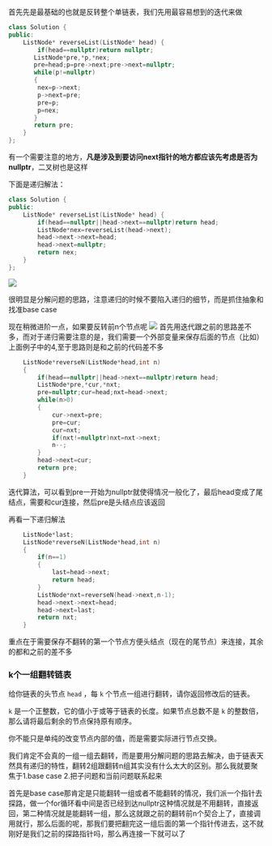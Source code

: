 首先先是最基础的也就是反转整个单链表，我们先用最容易想到的迭代来做

```cpp
class Solution {
public:
    ListNode* reverseList(ListNode* head) {
        if(head==nullptr)return nullptr;
       ListNode*pre,*p,*nex;
       pre=head;p=pre->next;pre->next=nullptr;
       while(p!=nullptr)
       {
        nex=p->next;
        p->next=pre;
        pre=p;
        p=nex;
       }
       return pre;
    }
};
```
有一个需要注意的地方，**凡是涉及到要访问next指针的地方都应该先考虑是否为nullptr**，二叉树也是这样

下面是递归解法：
```cpp
class Solution {
public:
    ListNode* reverseList(ListNode* head) {
        if(head==nullptr||head->next==nullptr)return head;
        ListNode*nex=reverseList(head->next);
        head->next->next=head;
        head->next=nullptr;
        return nex;
    }
};
```
![](https://pic1.imgdb.cn/item/68199cbf58cb8da5c8deee59.png)

很明显是分解问题的思路，注意递归的时候不要陷入递归的细节，而是抓住抽象和找准base case

现在稍微进阶一点，如果要反转前n个节点呢
![](https://pic1.imgdb.cn/item/6819be2e58cb8da5c8dfcbe3.png)
首先用迭代跟之前的思路差不多，而对于递归需要注意的是，我们需要一个外部变量来保存后面的节点（比如）上面例子中的4,至于思路则是和之前的代码差不多

```cpp
    ListNode*reverseN(ListNode*head,int n)
    {
        if(head==nullptr||head->next==nullptr)return head;
        ListNode*pre,*cur,*nxt;
        pre=nullptr;cur=head;nxt=head->next;
        while(n>0)
        {
            cur->next=pre;
            pre=cur;
            cur=nxt;
            if(nxt!=nullptr)nxt=nxt->next;
            n--;
        }
        head->next=cur;
        return pre;
    }
```
迭代算法，可以看到pre一开始为nullptr就使得情况一般化了，最后head变成了尾结点，需要和cur连接，然后pre是头结点应该返回

再看一下递归解法
```cpp
    ListNode*last;
    ListNode*reverseN(ListNode*head,int n)
    {
        if(n==1)
        {
            last=head->next;
            return head;
        }
        ListNode*nxt=reverseN(head->next,n-1);
        head->next->next=head;
        head->next=last;
        return nxt;
    }
```
重点在于需要保存不翻转的第一个节点方便头结点（现在的尾节点）来连接，其余的都和之前的差不多

### k个一组翻转链表
给你链表的头节点 `head` ，每 `k` 个节点一组进行翻转，请你返回修改后的链表。

`k` 是一个正整数，它的值小于或等于链表的长度。如果节点总数不是 `k` 的整数倍，那么请将最后剩余的节点保持原有顺序。

你不能只是单纯的改变节点内部的值，而是需要实际进行节点交换。

我们肯定不会真的一组一组去翻转，而是要用分解问题的思路去解决，由于链表天然具有递归的特性，翻转2组跟翻转n组其实没有什么太大的区别。那么我就要聚焦于1.base case 2.把子问题和当前问题联系起来

首先是base case那肯定是只能翻转一组或者不能翻转的情况，我们派一个指针去探路，做一个for循环看中间是否已经到达nullptr这种情况就是不用翻转，直接返回，第二种情况就是能翻转一组，那么这就跟之前的翻转前n个契合上了，直接调用就行，那么后面的呢，那我们要把翻完这一组后面的第一个指针传进去，这不就刚好是我们之前的探路指针吗，那么再连接一下就可以了

